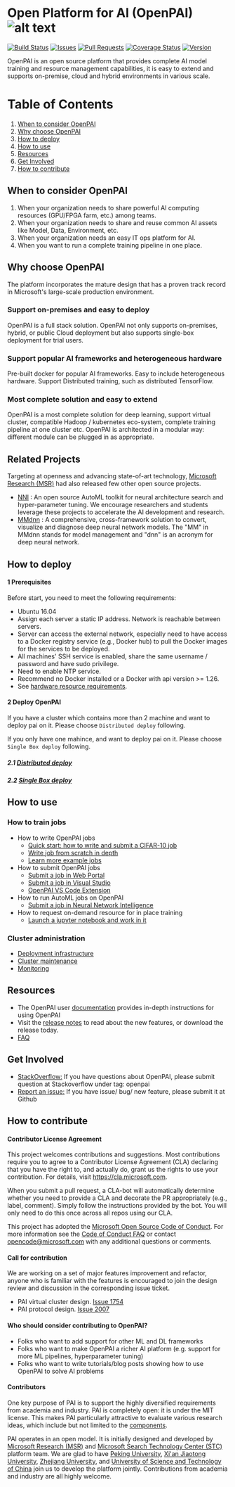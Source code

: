 # Open Platform for AI (OpenPAI) ![alt text][logo]

[logo]: ./pailogo.jpg "OpenPAI"

[![Build Status](https://travis-ci.org/Microsoft/pai.svg?branch=master)](https://travis-ci.org/Microsoft/pai)
[![Issues](https://img.shields.io/github/issues-raw/Microsoft/pai.svg)](https://github.com/Microsoft/pai/issues?q=is%3Aissue+is%3Aopen)
[![Pull Requests](https://img.shields.io/github/issues-pr-raw/Microsoft/pai.svg)](https://github.com/Microsoft/pai/pulls?q=is%3Apr+is%3Aopen)
[![Coverage Status](https://coveralls.io/repos/github/Microsoft/pai/badge.svg?branch=master)](https://coveralls.io/github/Microsoft/pai?branch=master)
[![Version](https://img.shields.io/github/release/Microsoft/pai.svg)](https://github.com/Microsoft/pai/releases/latest)

OpenPAI is an open source platform that provides complete AI model training and resource management capabilities, it is easy to extend and supports on-premise, cloud and hybrid environments in various scale.

# Table of Contents
1. [When to consider OpenPAI](#when-to-consider-openpai)
2. [Why choose OpenPAI](#why-choose-openpai)
3. [How to deploy](#how-to-deploy)
4. [How to use](#how-to-use)
5. [Resources](#resources)
6. [Get Involved](#get-involved)
7. [How to contribute](#how-to-contribute)

## When to consider OpenPAI
1. When your organization needs to share powerful AI computing resources (GPU/FPGA farm, etc.) among teams.
2. When your organization needs to share and reuse common AI assets like Model, Data, Environment, etc.
3. When your organization needs an easy IT ops platform for AI.
4. When you want to run a complete training pipeline in one place.


## Why choose OpenPAI
The platform incorporates the mature design that has a proven track record in Microsoft's large-scale production environment.

### Support on-premises and easy to deploy

OpenPAI is a full stack solution. OpenPAI not only supports on-premises, hybrid, or public Cloud deployment but also supports single-box deployment for trial users.

### Support popular AI frameworks and heterogeneous hardware

Pre-built docker for popular AI frameworks. Easy to include heterogeneous hardware. Support Distributed training, such as distributed TensorFlow.

### Most complete solution and easy to extend

OpenPAI is a most complete solution for deep learning, support virtual cluster, compatible Hadoop / kubernetes eco-system, complete training pipeline at one cluster etc. OpenPAI is architected in a modular way: different module can be plugged in as appropriate.

## Related Projects
Targeting at openness and advancing state-of-art technology, [Microsoft Research (MSR)](https://www.microsoft.com/en-us/research/group/systems-research-group-asia/) had also released few other open source projects.
* [NNI](https://github.com/Microsoft/nni) : An open source AutoML toolkit for neural architecture search and hyper-parameter tuning.
We encourage researchers and students leverage these projects to accelerate the AI development and research.
* [MMdnn](https://github.com/Microsoft/MMdnn) : A comprehensive, cross-framework solution to convert, visualize and diagnose deep neural network models. The "MM" in MMdnn stands for model management and "dnn" is an acronym for deep neural network.

## How to deploy
#### 1 Prerequisites <a name="ref_prerequisites"></a>
Before start, you need to meet the following requirements:

- Ubuntu 16.04
- Assign each server a static IP address. Network is reachable between servers.
- Server can access the external network, especially need to have access to a Docker registry service (e.g., Docker hub) to pull the Docker images for the services to be deployed.
- All machines' SSH service is enabled, share the same username / password and have sudo privilege.
- Need to enable NTP service.
- Recommend no Docker installed or a Docker with api version >= 1.26.
- See [hardware resource requirements](https://github.com/Microsoft/pai/wiki/Resource-Requirement).

#### 2 Deploy OpenPAI

If you have a cluster which contains more than 2 machine and want to deploy pai on it. Please choose ```Distributed deploy``` following.

If you only have one mahince, and want to deploy pai on it. Please choose ```Single Box deploy``` following. 


##### 2.1 [Distributed deploy](./docs/pai-management/doc/distributed-deploy.md)
##### 2.2 [Single Box deploy](./docs/pai-management/doc/single-box.md)



## How to use
### How to train jobs
- How to write OpenPAI jobs
    - [Quick start: how to write and submit a CIFAR-10 job](./examples/README.md#quickstart)
    - [Write job from scratch in depth](./docs/job_tutorial.md)
    - [Learn more example jobs](./examples/#offtheshelf)
- How to submit OpenPAI jobs
    - [Submit a job in Web Portal](./docs/submit_from_webportal.md)
    - [Submit a job in Visual Studio](https://github.com/Microsoft/vs-tools-for-ai/blob/master/docs/pai.md)
    - [OpenPAI VS Code Extension](./contrib/pai_vscode)
- How to run AutoML jobs on OpenPAI
    - [Submit a job in Neural Network Intelligence](https://github.com/Microsoft/nni/blob/master/docs/PAIMode.md)
- How to request on-demand resource for in place training
    - [Launch a jupyter notebook and work in it](./examples/jupyter/README.md)

### Cluster administration
- [Deployment infrastructure](./docs/pai-management/doc/distributed-deploy.md)
- [Cluster maintenance](https://github.com/Microsoft/pai/wiki/Maintenance-(Service-&-Machine))
- [Monitoring](./docs/webportal/README.md)

## Resources

- The OpenPAI user [documentation](./docs/documentation.md) provides in-depth instructions for using OpenPAI
- Visit the [release notes](https://github.com/Microsoft/pai/releases) to read about the new features, or download the release today.
- [FAQ](./docs/faq.md)

## Get Involved
- [StackOverflow:](./docs/stackoverflow.md) If you have questions about OpenPAI, please submit question at Stackoverflow under tag: openpai
- [Report an issue:](https://github.com/Microsoft/pai/wiki/Issue-tracking) If you have issue/ bug/ new feature, please submit it at Github
## How to contribute
#### Contributor License Agreement
This project welcomes contributions and suggestions.  Most contributions require you to agree to a
Contributor License Agreement (CLA) declaring that you have the right to, and actually do, grant us
the rights to use your contribution. For details, visit https://cla.microsoft.com.

When you submit a pull request, a CLA-bot will automatically determine whether you need to provide
a CLA and decorate the PR appropriately (e.g., label, comment). Simply follow the instructions
provided by the bot. You will only need to do this once across all repos using our CLA.

This project has adopted the [Microsoft Open Source Code of Conduct](https://opensource.microsoft.com/codeofconduct/).
For more information see the [Code of Conduct FAQ](https://opensource.microsoft.com/codeofconduct/faq/) or
contact [opencode@microsoft.com](mailto:opencode@microsoft.com) with any additional questions or comments.

#### Call for contribution
We are working on a set of major features improvement and refactor, anyone who is familiar with the features is encouraged to join the design review and discussion in the corresponding issue ticket.
- PAI virtual cluster design. [Issue 1754](https://github.com/Microsoft/pai/issues/1754)
- PAI protocol design. [Issue 2007](https://github.com/Microsoft/pai/issues/2007)

#### Who should consider contributing to OpenPAI?
- Folks who want to add support for other ML and DL frameworks
- Folks who want to make OpenPAI a richer AI platform (e.g. support for more ML pipelines, hyperparameter tuning)
- Folks who want to write tutorials/blog posts showing how to use OpenPAI to solve AI problems

#### Contributors
One key purpose of PAI is to support the highly diversified requirements from academia and industry. PAI is completely open: it is under the MIT license. This makes PAI particularly attractive to evaluate various research ideas, which include but not limited to the [components](./docs/research_education.md).

PAI operates in an open model. It is initially designed and developed by [Microsoft Research (MSR)](https://www.microsoft.com/en-us/research/group/systems-research-group-asia/) and [Microsoft Search Technology Center (STC)](https://www.microsoft.com/en-us/ard/company/introduction.aspx) platform team.
We are glad to have [Peking University](http://eecs.pku.edu.cn/EN/), [Xi'an Jiaotong University](http://www.aiar.xjtu.edu.cn/), [Zhejiang University](http://www.cesc.zju.edu.cn/index_e.htm), and [University of Science and Technology of China](http://eeis.ustc.edu.cn/) join us to develop the platform jointly.
Contributions from academia and industry are all highly welcome.
